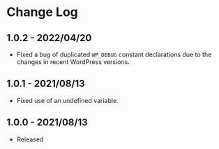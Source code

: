 # Change Log

## 1.0.2 - 2022/04/20
- Fixed a bug of duplicated `WP_DEBUG` constant declarations due to the changes in recent WordPress versions.

## 1.0.1 - 2021/08/13
- Fixed use of an undefined variable.

## 1.0.0 - 2021/08/13
- Released